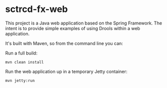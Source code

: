 sctrcd-fx-web
=============

This project is a Java web application based on the Spring Framework. The intent is to provide simple examples of using Drools within a web application.

It's built with Maven, so from the command line you can:

Run a full build:

    mvn clean install
  
Run the web application up in a temporary Jetty container:

    mvn jetty:run
